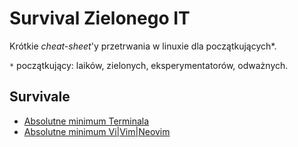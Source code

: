 Survival Zielonego IT
=====================

Krótkie _cheat-sheet_'y przetrwania w linuxie dla początkujących*.

`*` początkujący: laików, zielonych, eksperymentatorów, odważnych.


Survivale
---------

- [Absolutne minimum Terminala](survivale/terminal)
- [Absolutne minimum Vi|Vim|Neovim](survivale/vi)